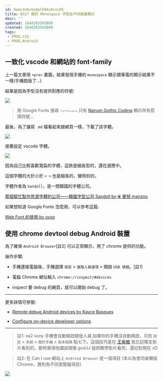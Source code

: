 ```yaml
---
id: 6wmc3n6c6adplh04u9vsu95
title: 0327 關於 Monospace 字型在不同裝置顯示
desc: ''
updated: 1648393503809
created: 1648393503809
tags:
 - PROG.CSS
 - PROG.Android
---
```


## 一致化 vscode 和網站的 font-family

上一篇文章用 `<pre>` 畫圖，結果發現手機的 `monospace` 顯示跟筆電的顯示結果不一樣(手機跑版了...)

結果是因為字型沒有提供對應的符號:

![](/assets/images/2022-03-27-23-11-59.png)

> 用 Google Fonts 搜尋 `↑↓←→↖↗↙↘` 只有 [Nanum Gothic Coding](https://fonts.google.com/specimen/Nanum+Gothic+Coding?category=Monospace&preview.text=%E2%86%91%E2%86%93%E2%86%90%E2%86%92%E2%86%96%E2%86%97%E2%86%99%E2%86%98&preview.text_type=custom) 顯示所有箭頭符號...

最後，為了讓寫 `.md` 檔看起來跟網頁一樣，下載了該字體。

![](/assets/images/2022-03-28-00-00-32.png)

接著設定 vscode 字體。

![](/assets/images/2022-03-27-23-18-44.png)

因為自己比較喜歡寬扁的字體，這款是細長型的，還在適應中。

這個字體的大於小於 `< >` 也是細長的，蠻特別的。

字體作者為 `Sandoll`，是一間韓國的字體公司。

[那個幫忙製作思源字體的公司——韓國字型公司 Sandoll by ⦿ 曼努 manzoo](https://medium.com/koom/profile-003-981476689afc)

如果想知道 Google Fonts 怎麼用，可以參考這篇:

[Web Font 的使用 by oxxo](https://www.oxxostudio.tw/articles/201406/css-web-font.html)

## 使用 chrome devtool debug Android 裝置

為了確保 `Android Browser`[註2] 可以正常顯示，用了 chrome 提供的功能。

操作步驟:

* 手機連接電腦後，手機選擇 `設定` > `進階人員選項` > 開啟 `USB 偵錯`。[註1]

* 電腦 Chrome 網址輸入 `chrome://inspect/#devices`

* inspect 要 debug 的網頁，就可以開始 debug 了。

---

更多詳情可參閱:

* [Remote debug Android devices by Kayce Basques](https://developer.chrome.com/docs/devtools/remote-debugging/)

* [Configure on-device developer options](https://developer.android.com/studio/debug/dev-options)

---

> 註1: xa2 sony 手機會自動開啟開發人員,如果你的手機沒自動開啟，可到 `設定` > `系統` > `關於手機` > `版本號碼` 點七下。這個技巧是在 [王紫楓](https://www.youtube.com/watch?v=8WuLsAFnOuc&list=PLhxdaTcUMi3lKmlyVVcWdeMsoyRPcyRLI) 我忘記哪支影片看到的，那時覺得他講話很像 godJJ 就把教學影片看完、還記到現在 xD

> 註2: 在 Can I use 網站上 `Android Browser` 是一個項目 (本以為會同桌機版 Chrome，實則為不同瀏覽器項目)

![](/assets/images/2022-03-27-23-28-23.png)